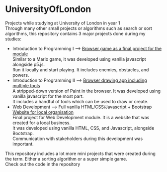# UniversityOfLondon
Projects while studying at University of London in year 1 <br>
Through many other small projects or algorithms such as search or sort algorithms, this repository contains 3 major projects done during my studies:

- Introduction to Programming I --> [Browser game as a final project for the module](https://github.com/AlexSt14/UniversityOfLondon_Year1/tree/main/GameProject%20Final) <br>
Similar to a Mario game, it was developed using vanilla javascript alongside p5.js. <br>
Run it locally and start playing. It includes enemies, obstacles, and powers. <br>
- Introduction to Programming II --> [Browser drawing app including multiple tools](https://github.com/AlexSt14/UniversityOfLondon_Year1/tree/main/draw-app-masterV2) <br>
A stripped-down version of Paint in the browser. It was developed using vanilla javascript for the most part. <br>
It includes a handful of tools which can be used to draw or create. <br>
- Web Development --> Full vanilla HTML/CSS/Javascript + Bootstrap [Website for local organisation](https://github.com/AlexSt14/UniversityOfLondon_Year1/tree/main/Make-up%20%26%20Beauty%20Saloon) <br>
Final project for Web Development module. It is a website that was created for a local business. <br>
It was developed using vanilla HTML, CSS, and Javascript, alongside Bootstrap. <br>
Communication with stakeholders during this development was important. <br>

This repository includes a lot more mini projects that were created during the term. Either a sorting algorithm or a super simple game. <br>
Check out the code in the repository
